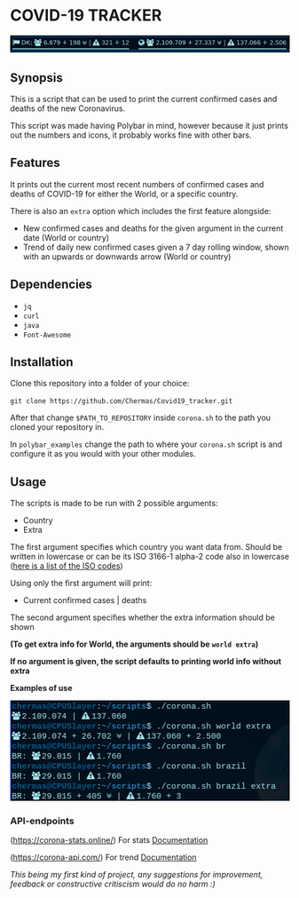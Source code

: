 # COVID-19 TRACKER

![Polybar use](https://github.com/Chermas/Covid19_tracker/blob/master/polycorona.png)

## Synopsis
This is a script that can be used to print the current confirmed cases and deaths of the new Coronavirus.

This script was made having Polybar in mind, however because it just prints out the numbers and icons, it probably works fine with other bars.

## Features
It prints out the current most recent numbers of confirmed cases and deaths of COVID-19 for either the World, or a specific country.

There is also an `extra` option which includes the first feature alongside:
- New confirmed cases and deaths for the given argument in the current date (World or country)
- Trend of daily new confirmed cases given a 7 day rolling window, shown with an upwards or downwards arrow (World or country)

## Dependencies
- `jq`
- `curl`
- `java`
- `Font-Awesome`

## Installation
Clone this repository into a folder of your choice:

`git clone https://github.com/Chermas/Covid19_tracker.git`

After that change `$PATH_TO_REPOSITORY` inside `corona.sh` to the path you cloned your repository in.

In `polybar_examples` change the path to where your `corona.sh` script is and configure it as you would with your other modules.

## Usage
The scripts is made to be run with 2 possible arguments:
- Country
- Extra

The first argument specifies which country you want data from. Should be written in lowercase or can be its  ISO 3166-1 alpha-2 code also in lowercase ([here is a list of the ISO codes](https://en.wikipedia.org/wiki/List_of_ISO_3166_country_codes))

Using only the first argument will print:
- Current confirmed cases | deaths


The second argument specifies whether the extra information should be shown

**(To get extra info for World, the arguments should be `world extra`)**

**If no argument is given, the script defaults to printing world info without extra**

**Examples of use**

![Examples of use](https://github.com/Chermas/Covid19_tracker/blob/master/coronatest.png)

### API-endpoints

(https://corona-stats.online/) For stats [Documentation](https://corona-stats.online/help)

(https://corona-api.com/) For trend [Documentation](https://about-corona.net/documentation)

*This being my first kind of project, any suggestions for improvement, feedback or constructive critiscism would do no harm :)*
